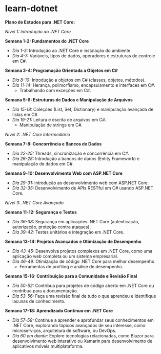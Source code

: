 # learn-dotnet

**Plano de Estudos para .NET Core:**

*Nível 1: Introdução ao .NET Core*

**Semana 1-2: Fundamentos do .NET Core**

- *Dia 1-3:* Introdução ao .NET Core e instalação do ambiente.
- *Dia 4-7:* Variáveis, tipos de dados, operadores e estruturas de controle em C#.

**Semana 3-4: Programação Orientada a Objetos em C#**

- *Dia 8-10:* Introdução a objetos em C# (classes, objetos, métodos).
- *Dia 11-14:* Herança, polimorfismo, encapsulamento e interfaces em C#.
  - Trabalhando com exceções em C#.

**Semana 5-6: Estruturas de Dados e Manipulação de Arquivos**

- *Dia 15-18:* Coleções (List, Set, Dictionary) e manipulação avançada de listas em C#.
- *Dia 19-21:* Leitura e escrita de arquivos em C#.
  - Manipulação de strings em C#.

*Nível 2: .NET Core Intermediário*

**Semana 7-8: Concorrência e Bancos de Dados**

- *Dia 22-25:* Threads, sincronização e concorrência em C#.
- *Dia 26-28:* Introdução a bancos de dados (Entity Framework) e manipulação de dados em C#.

**Semana 9-10: Desenvolvimento Web com ASP.NET Core**

- *Dia 29-31:* Introdução ao desenvolvimento web com ASP.NET Core.
- *Dia 32-35:* Desenvolvimento de APIs RESTful em C# usando ASP.NET Core.

*Nível 3: .NET Core Avançado*

**Semana 11-12: Segurança e Testes**

- *Dia 36-38:* Segurança em aplicações .NET Core (autenticação, autorização, proteção contra ataques).
- *Dia 39-42:* Testes unitários e integração em .NET Core.

**Semana 13-14: Projetos Avançados e Otimização de Desempenho**

- *Dia 43-45:* Desenvolva projetos complexos em .NET Core, como uma aplicação web completa ou um sistema empresarial.
- *Dia 46-49:* Otimização de código .NET Core para melhor desempenho.
  - Ferramentas de profiling e análise de desempenho.

**Semana 15-16: Contribuição para a Comunidade e Revisão Final**

- *Dia 50-52:* Contribua para projetos de código aberto em .NET Core ou contribua para a documentação.
- *Dia 53-56:* Faça uma revisão final de tudo o que aprendeu e identifique lacunas de conhecimento.

**Semana 17-18: Aprendizado Contínuo em .NET Core**

- *Dia 57-59:* Continue a aprender e aprofundar seus conhecimentos em .NET Core, explorando tópicos avançados de seu interesse, como microserviços, arquitetura de software, ou DevOps.
- *Dia 60 em diante:* Explore tecnologias relacionadas, como Blazor para desenvolvimento web interativo ou Xamarin para desenvolvimento de aplicativos móveis multiplataforma.
